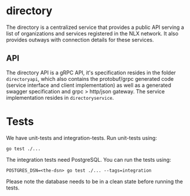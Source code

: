 # directory

The directory is a centralized service that provides a public API serving a list of 
organizations and services registered in the NLX network. It also provides outways 
with connection details for these services.

## API

The directory API is a gRPC API, it's specification resides in the folder `directoryapi`, 
which also contains the protobuf/grpc generated code (service interface and client implementation) 
as well as a generated swagger specification and grpc > http/json gateway. 
The service implementation resides in `directoryservice`.

# Tests

We have unit-tests and integration-tests. Run unit-tests using:

`go test ./...`

The integration tests need PostgreSQL. You can run the tests using:

`POSTGRES_DSN=<the-dsn> go test ./... --tags=integration`

Please note the database needs to be in a clean state before running the tests.

